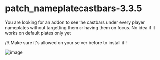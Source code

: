 # patch_nameplatecastbars-3.3.5

You are looking for an addon to see the castbars under every player nameplates without targetting them or having them on focus.
No idea if it works on default plates only yet

/!\ Make sure it's allowed on your server before to install it !

![image](https://github.com/user-attachments/assets/c406218f-ea91-46d3-8df8-485fb1ca645c)
